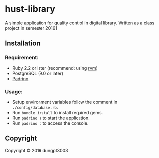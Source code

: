 # hust-library
A simple application for quality control in digital library. Written as a class project in semester 20161

## Installation
### Requirement:
  - Ruby 2.2 or later (recommend: using [rvm](https://rvm.io/))
  - PostgreSQL (9.0 or later)
  - [Padrino](http://padrinorb.com/)

### Usage:
  - Setup environment variables follow the comment in `./config/database.rb`.
  - Run `bundle install` to install required gems.
  - Run `padrino s` to start the application.
  - Run `padrino c` to access the console.

## Copyright
Copyright © 2016 dungpt3003

